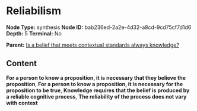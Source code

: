 # Reliabilism

**Node Type:** synthesis
**Node ID:** bab236ed-2a2e-4d32-a8cd-9cd75cf7d1d6
**Depth:** 5
**Terminal:** No

**Parent:** [Is a belief that meets contextual standards always knowledge?](is-a-belief-that-meets-contextual-standards-always-knowledge-antithesis-a17e9a10-3fb0-4b2c-9a9f-d6b50345d39a.md)

## Content

**For a person to know a proposition, it is necessary that they believe the proposition**, **For a person to know a proposition, it is necessary for the proposition to be true**, **Knowledge requires that the belief is produced by a reliable cognitive process**, **The reliability of the process does not vary with context**
